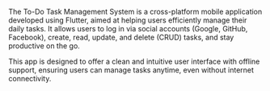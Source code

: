 The To-Do Task Management System is a cross-platform mobile application developed using Flutter, aimed at helping users efficiently manage their daily tasks. It allows users to log in via social accounts (Google, GitHub, Facebook), create, read, update, and delete (CRUD) tasks, and stay productive on the go.

This app is designed to offer a clean and intuitive user interface with offline support, ensuring users can manage tasks anytime, even without internet connectivity.
